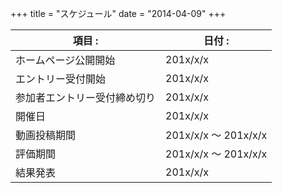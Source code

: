+++
title = "スケジュール"
date = "2014-04-09"
+++


項目 :     | 日付 :
--------|------
ホームページ公開開始     | 201x/x/x
エントリー受付開始   | 201x/x/x
参加者エントリー受付締め切り   | 201x/x/x
開催日   | 201x/x/x
動画投稿期間   | 201x/x/x ～ 201x/x/x
評価期間   | 201x/x/x ～ 201x/x/x
結果発表   | 201x/x/x


<br>
<br>
<br>
<br>
